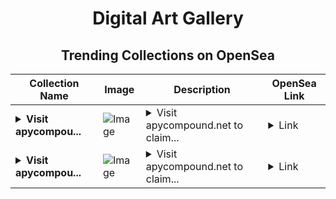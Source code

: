 <div align="center">

# Digital Art Gallery

## Trending Collections on OpenSea

| Collection Name                       | Image                                                                                     | Description                       | OpenSea Link                                                                                          |
|---------------------------------------|-------------------------------------------------------------------------------------------|-----------------------------------|--------------------------------------------------------------------------------------------------------|
| **<details><summary>Visit apycompou...</summary>Visit apycompound.net to claim rewards</details>** | ![Image](https://i.seadn.io/s/raw/files/b30f718b142782b451215052b89e2637.webp?w=500&auto=format?w=200&auto=format) | <details><summary>Visit apycompound.net to claim...</summary>Visit apycompound.net to claim rewards</details> | <details><summary>Link</summary>[Visit apycompound.net to claim rewards](https://opensea.io/collection/visit-apycompound-net-to-claim-rewards-29)</details> |
| **<details><summary>Visit apycompou...</summary>Visit apycompound.net to claim rewards</details>** | ![Image](https://i.seadn.io/s/raw/files/b30f718b142782b451215052b89e2637.webp?w=500&auto=format?w=200&auto=format) | <details><summary>Visit apycompound.net to claim...</summary>Visit apycompound.net to claim rewards</details> | <details><summary>Link</summary>[Visit apycompound.net to claim rewards](https://opensea.io/collection/visit-apycompound-net-to-claim-rewards-28)</details> |

</div>